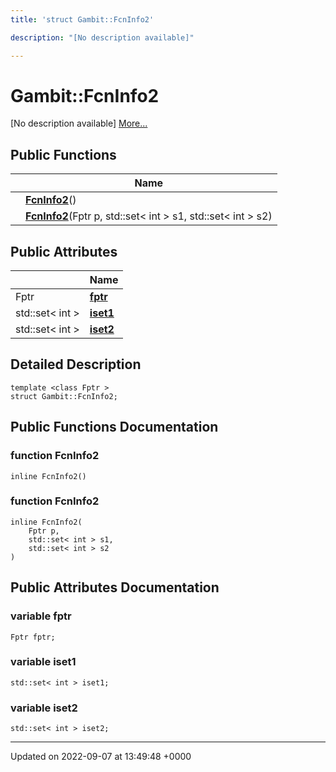 ```yaml
---
title: 'struct Gambit::FcnInfo2'

description: "[No description available]"

---
```


# Gambit::FcnInfo2





[No description available] [More...](#detailed-description)

## Public Functions

|                | Name           |
| -------------- | -------------- |
| | **[FcnInfo2](/documentation/code/classes/structgambit_1_1fcninfo2/#function-fcninfo2)**() |
| | **[FcnInfo2](/documentation/code/classes/structgambit_1_1fcninfo2/#function-fcninfo2)**(Fptr p, std::set< int > s1, std::set< int > s2) |

## Public Attributes

|                | Name           |
| -------------- | -------------- |
| Fptr | **[fptr](/documentation/code/classes/structgambit_1_1fcninfo2/#variable-fptr)**  |
| std::set< int > | **[iset1](/documentation/code/classes/structgambit_1_1fcninfo2/#variable-iset1)**  |
| std::set< int > | **[iset2](/documentation/code/classes/structgambit_1_1fcninfo2/#variable-iset2)**  |

## Detailed Description

```
template <class Fptr >
struct Gambit::FcnInfo2;
```

## Public Functions Documentation

### function FcnInfo2

```
inline FcnInfo2()
```


### function FcnInfo2

```
inline FcnInfo2(
    Fptr p,
    std::set< int > s1,
    std::set< int > s2
)
```


## Public Attributes Documentation

### variable fptr

```
Fptr fptr;
```


### variable iset1

```
std::set< int > iset1;
```


### variable iset2

```
std::set< int > iset2;
```


-------------------------------

Updated on 2022-09-07 at 13:49:48 +0000